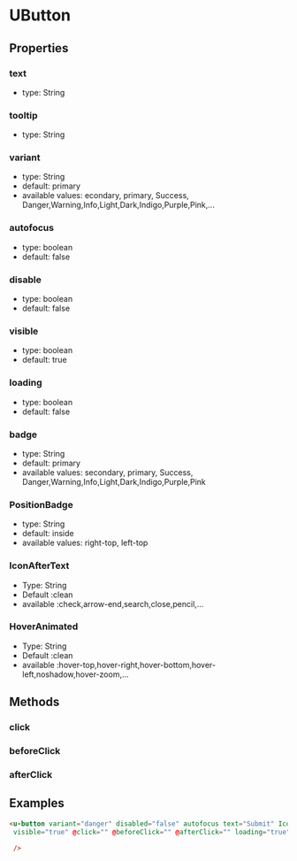 # UButton

## Properties

### text

* type: String

### tooltip

* type: String

### variant

* type: String
* default: primary
* available values: econdary, primary, Success, Danger,Warning,Info,Light,Dark,Indigo,Purple,Pink,...
### autofocus

* type: boolean
* default: false

### disable

* type: boolean
* default: false

### visible

* type: boolean
* default: true

### loading

* type: boolean
* default: false

### badge

* type: String
* default: primary
* available values: secondary, primary, Success, Danger,Warning,Info,Light,Dark,Indigo,Purple,Pink

### PositionBadge
* type: String
* default: inside
* available values: right-top, left-top

### IconAfterText 
* Type: String
* Default :clean
* available :check,arrow-end,search,close,pencil,...

### HoverAnimated
* Type: String
* Default :clean
* available :hover-top,hover-right,hover-bottom,hover-left,noshadow,hover-zoom,...

## Methods

### click

### beforeClick

### afterClick

## Examples

```html
<u-button variant="danger" disabled="false" autofocus text="Submit" IconAfterText="pencil"
 visible="true" @click="" @beforeClick="" @afterClick="" loading="true" badge="secondary" PositionBadge="inside" 
          
 />
```
